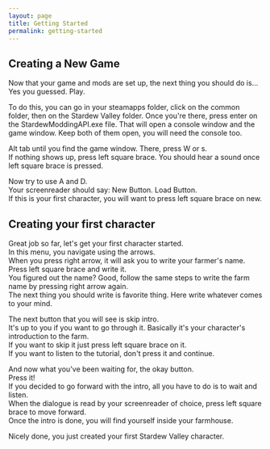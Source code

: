```yaml
---
layout: page
title: Getting Started
permalink: getting-started
---
```


## Creating a New Game
Now that your game and mods are set up, the next thing you should do is... Yes you guessed. Play.

To do this, you can go in your steamapps folder,
click on the common folder,
then on the Stardew Valley folder.
Once you're there, press enter on the StardewModdingAPI.exe file.
That will open a console window and the game window.
Keep both of them open, you will need the console too.

Alt tab until you find the game window.
There, press W or s.  
If nothing shows up, press left square brace.
You should hear a sound once left square brace is pressed.  

Now try to use A and D.  
Your screenreader should say: New Button. Load Button.  
If this is your first character, you will want to press left square brace on new.

## Creating your first character
Great job so far, let's get your first character started.  
In this menu, you navigate using the arrows.  
When you press right arrow, it will ask you to write your farmer's name. Press left square brace and write it.  
You figured out the name? Good, follow the same steps to write the farm name by pressing right arrow again.  
The next thing you should write is favorite thing. Here write whatever comes to your mind.

The next button that you will see is skip intro.  
It's up to you if you want to go through it. Basically it's your character's introduction to the farm.  
If you want to skip it just press left square brace on it.  
If you want to listen to the tutorial, don't press it and continue.

And now what you've been waiting for, the okay button.  
Press it!  
If you decided to go forward with the intro, all you have to do is to wait and listen.  
When the dialogue is read by your screenreader of choice, press left square brace to move forward.  
Once the intro is done, you will find yourself inside your farmhouse.

Nicely done, you just created your first Stardew Valley character.  